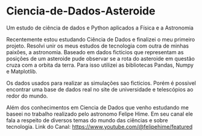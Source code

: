 # Ciencia-de-Dados-Asteroide
Um estudo de ciência de dados e Python aplicados a Física e a Astronomia

Recentemente estou estudando Ciência de Dados e finalizei o meu primeiro projeto. Resolvi unir os meus estudos de tecnologia com outra de minhas paixões, a astronomia. Baseado em dados ficticios que representam as posições de um asteroide pude observar se a rota do asteroide em questão cruza com a orbita da terra. Para isso utilizei as bibliotecas Pandas, Numpy e Matplotlib.

Os dados usados para realizar as simulações sao ficticios. Porém é possivel encontrar uma base de dados real no site de universidade e telescópios ao redor do mundo.

Além dos conhecimentos em Ciencia de Dados que venho estudando me baseei no trabalho realizado pelo astronomo Felipe Hime. Em seu canal ele fala a respeito de diversos temas do mundo das ciências e sobre tecnologia.
Link do Canal: https://www.youtube.com/@felipehime/featured
